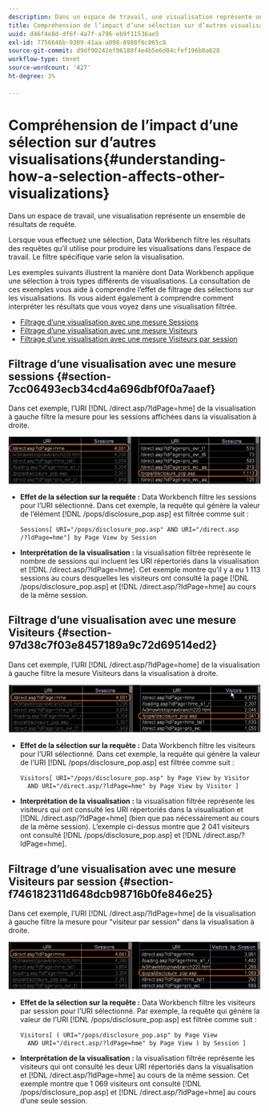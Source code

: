 ```yaml
---
description: Dans un espace de travail, une visualisation représente un ensemble de résultats de requête.
title: Compréhension de l’impact d’une sélection sur d’autres visualisations
uuid: d46f4e8d-df6f-4a7f-a796-eb9f11536ae5
exl-id: 7756646b-9309-41aa-a098-8988f6c065c8
source-git-commit: d9df90242ef96188f4e4b5e6d04cfef196b0a628
workflow-type: tm+mt
source-wordcount: '427'
ht-degree: 3%

---
```


# Compréhension de l’impact d’une sélection sur d’autres visualisations{#understanding-how-a-selection-affects-other-visualizations}

Dans un espace de travail, une visualisation représente un ensemble de résultats de requête.

Lorsque vous effectuez une sélection, Data Workbench filtre les résultats des requêtes qu’il utilise pour produire les visualisations dans l’espace de travail. Le filtre spécifique varie selon la visualisation.

Les exemples suivants illustrent la manière dont Data Workbench applique une sélection à trois types différents de visualisations. La consultation de ces exemples vous aide à comprendre l’effet de filtrage des sélections sur les visualisations. Ils vous aident également à comprendre comment interpréter les résultats que vous voyez dans une visualisation filtrée.

* [Filtrage d’une visualisation avec une mesure Sessions](../../../../home/c-get-started/c-vis/c-sel-vis/c-sel-aff-vis.md#section-7cc06493ecb34cd4a696dbf0f0a7aaef)
* [Filtrage d’une visualisation avec une mesure Visiteurs](../../../../home/c-get-started/c-vis/c-sel-vis/c-sel-aff-vis.md#section-97d38c7f03e8457189a9c72d69514ed2)
* [Filtrage d’une visualisation avec une mesure Visiteurs par session](../../../../home/c-get-started/c-vis/c-sel-vis/c-sel-aff-vis.md#section-f746182311d648dcb98716b0fe846e25)

## Filtrage d’une visualisation avec une mesure sessions {#section-7cc06493ecb34cd4a696dbf0f0a7aaef}

Dans cet exemple, l’URI [!DNL /direct.asp/?ldPage=hme] de la visualisation à gauche filtre la mesure pour les sessions affichées dans la visualisation à droite.

![](assets/client-vis1.png)

* **Effet de la sélection sur la requête :** Data Workbench filtre les sessions pour l’URI sélectionné. Dans cet exemple, la requête qui génère la valeur de l’élément [!DNL /pops/disclosure_pop.asp] est filtrée comme suit :

   ```
   Sessions[ URI="/pops/disclosure_pop.asp" AND URI="/direct.asp
   /?ldPage=hme"] by Page View by Session
   ```

* **Interprétation de la visualisation :** la visualisation filtrée représente le nombre de sessions qui incluent les URI répertoriés dans la visualisation et  [!DNL /direct.asp/?ldPage=hme]. Cet exemple montre qu’il y a eu 1 113 sessions au cours desquelles les visiteurs ont consulté la page [!DNL /pops/disclosure_pop.asp] et [!DNL /direct.asp/?ldPage=hme] au cours de la même session.

## Filtrage d’une visualisation avec une mesure Visiteurs {#section-97d38c7f03e8457189a9c72d69514ed2}

Dans cet exemple, l’URI [!DNL /direct.asp/?ldPage=home] de la visualisation à gauche filtre la mesure Visiteurs dans la visualisation à droite.

![](assets/client-vis2.png)

* **Effet de la sélection sur la requête :** Data Workbench filtre les visiteurs pour l’URI sélectionné. Dans cet exemple, la requête qui génère la valeur de l’URI [!DNL /pops/disclosure_pop.asp] est filtrée comme suit :

   ```
   Visitors[ URI="/pops/disclosure_pop.asp" by Page View by Visitor 
     AND URI="/direct.asp/?ldPage=hme" by Page View by Visitor ]
   ```

* **Interprétation de la visualisation :** la visualisation filtrée représente les visiteurs qui ont consulté les URI répertoriés dans la visualisation et  [!DNL /direct.asp/?ldPage=hme] (bien que pas nécessairement au cours de la même session). L’exemple ci-dessus montre que 2 041 visiteurs ont consulté [!DNL /pops/disclosure_pop.asp] et [!DNL /direct.asp/?ldPage=hme].

## Filtrage d’une visualisation avec une mesure Visiteurs par session {#section-f746182311d648dcb98716b0fe846e25}

Dans cet exemple, l’URI [!DNL /direct.asp/?ldPage=hme] de la visualisation à gauche filtre la mesure pour &quot;visiteur par session&quot; dans la visualisation à droite.

![](assets/client-vis3.png)

* **Effet de la sélection sur la requête :** Data Workbench filtre les visiteurs par session pour l’URI sélectionné. Par exemple, la requête qui génère la valeur de l’URI [!DNL /pops/disclosure_pop.asp] est filtrée comme suit :

   ```
   Visitors[ ( URI="/pops/disclosure_pop.asp" by Page View 
     AND URI="/direct.asp/?ldPage=hme" by Page View ) by Session ]
   ```

* **Interprétation de la visualisation :** la visualisation filtrée représente les visiteurs qui ont consulté les deux URI répertoriés dans la visualisation et  [!DNL /direct.asp/?ldPage=hme] au cours de la même session. Cet exemple montre que 1 069 visiteurs ont consulté [!DNL /pops/disclosure_pop.asp] et [!DNL /direct.asp/?ldPage=hme] au cours d’une seule session.
